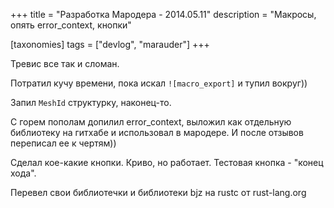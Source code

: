 +++
title = "Разработка Мародера - 2014.05.11"
description = "Макросы, опять error_context, кнопки"

[taxonomies]
tags = ["devlog", "marauder"]
+++

Тревис все так и сломан.

Потратил кучу времени, пока искал `![macro_export]` и тупил вокруг))

Запил `MeshId` структурку, наконец-то.

С горем пополам допилил error\_context, выложил как отдельную библиотеку
на гитхабе и использовал в мародере. И после отзывов переписал ее к
чертям))

Сделал кое-какие кнопки. Криво, но работает. Тестовая кнопка - "конец
хода".

Перевел свои библиотечки и библиотеки bjz на rustc от rust-lang.org

